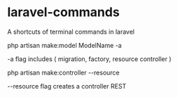 # laravel-commands
A shortcuts of terminal commands in laravel

php artisan make:model ModelName -a

-a flag includes ( migration, factory, resource controller )

php artisan make:controller --resource

--resource flag creates a controller REST
